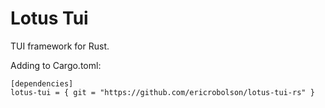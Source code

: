 # Lotus Tui


TUI framework for Rust.

Adding to Cargo.toml:
```
[dependencies]
lotus-tui = { git = "https://github.com/ericrobolson/lotus-tui-rs" }
```